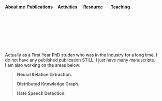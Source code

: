 #### [About me](./README.html)&nbsp; [Publications](./Publications.html)&nbsp; &nbsp; &nbsp;[Activities](./Activities.html)&nbsp; &nbsp; &nbsp; [Resource](./Resource.html)&nbsp; &nbsp; &nbsp;  &nbsp; [Teaching](./teaching.html)&nbsp;

<p>&nbsp;</p>
<p>&nbsp;</p>
<p>&nbsp;</p>
<p>&nbsp;</p>

Actually as a First Year PhD studen who was in the industry for a long time, I do not have any published publication STILL. I just have many manuscripts. I am also working on the areas below:  


>**Neural Relation Extraction**. 

>**Distributed Knowledge Graph**. 

>**Hate Speech Detection**. 





